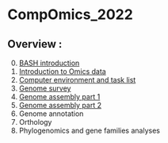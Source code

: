 # CompOmics_2022

## Overview :
0. [BASH introduction](https://github.com/jacopoM28/CompOmics_Tutorship/tree/main/2023/0_Bash)
1. [Introduction to Omics data](https://github.com/jacopoM28/CompOmics_Tutorship/tree/main/2023/1_FastaFastq)
2. [Computer environment and task list](https://github.com/jacopoM28/CompOmics_Tutorship/blob/main/2023/2_ComputerEnv_ProjectWorkflow/README.md)
3. [Genome survey](https://github.com/jacopoM28/CompOmics_Tutorship/blob/main/2023/3_KmerBased_GenomeSurvey/README.md)
4. [Genome assembly part 1](https://github.com/jacopoM28/CompOmics_Tutorship/tree/main/2023/4_GenomeAssembly)
5. [Genome assembly part 2](https://github.com/jacopoM28/CompOmics_Tutorship/tree/main/2023/5_GenomeAssembly2)
6. Genome annotation
7. Orthology
8. Phylogenomics and gene families analyses
